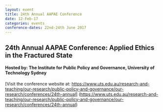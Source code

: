 ```yaml
---
layout: event
title: 24th Annual AAPAE Conference
date: 12-Feb-17
categories: events
conference-dates: 22nd-24th June 2017
---
```


## 24th Annual AAPAE Conference: Applied Ethics in the Fractured State

#### Hosted by: The Institute for Public Policy and Governance, University of Technology Sydney

[Visit the conference website at: https://www.uts.edu.au/research-and-teaching/our-research/public-policy-and-governance/our-research/conferences/24th-annual]
(https://www.uts.edu.au/research-and-teaching/our-research/public-policy-and-governance/our-research/conferences/24th-annual)
